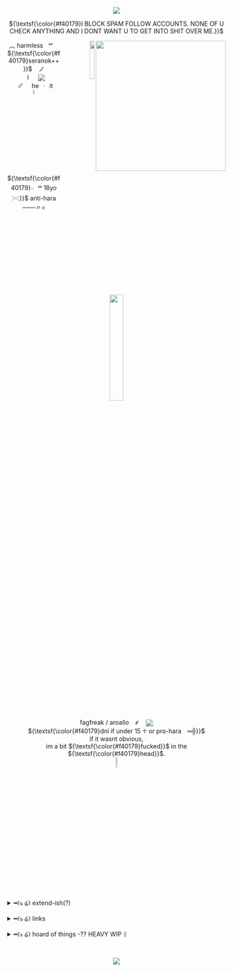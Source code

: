 <p align="center"><img src="https://file.garden/Z7-3jqElunno9Cjt/rescources/dividers/IMG-1057.png" /> 
<p align="center">   ${\textsf{\color{#f40179}I BLOCK SPAM FOLLOW ACCOUNTS. NONE OF U CHECK ANYTHING AND I DONT WANT U TO GET INTO SHIT OVER ME.}}$

<p align="right"><p align="right"><a href="https://www.last.fm/user/AUTROCITIY"><img align="right" width="300" src="https://lastfm.dedomil.workers.dev/AUTROCITIY?dark"></a> <img src="https://file.garden/Z7-3jqElunno9Cjt/rescources/pngs/untitdled370(2).png"  align="right" width="15%">


<p align="center">
︵ harmlessㅤᵒʳㅤ  ${\textsf{\color{#f40179}seranok++}}$⠀ ノ <br> 
⠀꒰⠀⠀<img src="https://i.postimg.cc/gkPvS8x7/IMG_2151.gif"  align="center" >⠀⠀␥⠀⠀he⠀·⠀itㅤ<img src="https://file.garden/Z7-3jqElunno9Cjt/rescources/blinkies%20and%20things/buttons/fb9dff7e405adeef757d7fd8bf191a10ccf348ee.gifv" align="center" width="5%" > <br>
${\textsf{\color{#f40179}𓏼⠀❛❛ 18yo 𓏵}}$ anti-hara   ───〃⟡ <br>
<img src="https://i.postimg.cc/mZzD845p/IMG_1136.png" align="center" width="25%" ><br>
fagfreak / aroallo　҂ ㅤ<img src="https://i.postimg.cc/8ChHP4fL/IMG_2002.gif" align="center" > <br>
${\textsf{\color{#f40179}dni if under 15  ♱   or pro-hara　═╬}}$<br>
if it wasnt obvious, <br>im a bit ${\textsf{\color{#f40179}fucked}}$ in the ${\textsf{\color{#f40179}head}}$.<br>
  <img src="https://i.postimg.cc/661dKgbD/IMG_1990.gif" align="center" width="8%" ><br>
<details>
  <summary>━꒰ঌ ໒꒱  extend-ish(?)</summary>
  <p align="center">
  I mostly go by Harmless on this alt. but I am a hoarder at heart and have alot of names, same goes for pronouns sets.. I will link everything below :3<br>
  I am 18 years old, born in 2007 (please keep in mind though that I can act very immature at times, soz)<br>
  I really like roblox admins and hackers and myths, honestly more than I actually play the game... I really like Merely, he is my favorite.<br>
  If it wasnt obvious, i am anti-anti and also dabble in darkshipping. Idgaf if you want to moralfag about it, I don't want to hear about it.<br>
  I am not a kodocon, I have never been a kodocon. Do not accuse me of being a kodocon. Yes, I am proship, but I draw the line at zoophilia. If you think fictional zoophilia is okay (liek feral) then dni, you're gross.<br>

  If u want to add me anywhere then discord is your best bet, I am mutilaetion on discord aswell, however do keep in mind that this is an alt account and I will not be as active on there as on my main.<br>
  I am a gross individual, I have gross interests, I do gross things. Be aware<br>
    <br>
⋆˙⟡ c+h is always fine, but I'd rather not be covered. <br>
if you ever see me anywhere thats not the protree with someone, PLEASE do not come up to me, I don't want to lose friends over this. <br>
Besides that, I am basically always offtab... And even if you W2i i probably won't see it in time... I promise I'm not ignoring you I'm just busy doing fuckall
    

  DNI if youre pro-harassment, under 15, or anyone i've cut ties with. You know who you are.

  
</details>
<br>
<details>
  <summary>━꒰ঌ ໒꒱  links</summary>
  <p align="center">
  <a href="https://mutilaetion.atabook.org/">atabook</a> <a href="https://mutilaetion.straw.page/">strawpage</a> <a href="https://en.pronouns.page/@GEN0CIDER">en.prns</a> <a href="https://pronouns.cc/@raptophilia">prns.cc(wip)</a> 
  </details>
<br>
  <details>
  <summary>━꒰ঌ ໒꒱ hoard of things -?? HEAVY WIP ᛝ </summary>
      everything on here is ffa, idm if u take anything.
    <br>
           <details>
        <summary>━ buttons </summary>
     <p align="center">
    </details>
             <details>
        <summary>━ blinkies </summary>
               <p align="center">
      <img src="https://file.garden/Z7-3jqElunno9Cjt/rescources/blinkies%20and%20things/blinkies/blinkiesCafe-yR.gif"width=200 /> <img src="https://file.garden/Z7-3jqElunno9Cjt/rescources/blinkies%20and%20things/blinkies/blinkiesCafe-HX.gif"width=200 /> <img src="https://file.garden/Z7-3jqElunno9Cjt/rescources/blinkies%20and%20things/blinkies/blinkiesCafe-EC.gif"width=200 /> <img src="https://file.garden/Z7-3jqElunno9Cjt/rescources/blinkies%20and%20things/blinkies/blinkiesCafe-ju.gif"width=200 /> <img src="https://file.garden/Z7-3jqElunno9Cjt/rescources/blinkies%20and%20things/blinkies/blinkiesCafe-cs.gif"width=200 /> <img src="https://file.garden/Z7-3jqElunno9Cjt/rescources/blinkies%20and%20things/blinkies/f9569fad72f275b61e4f3af2ac6b083cbefa91f4.gifv"width=200 /> <img src="https://file.garden/Z7-3jqElunno9Cjt/rescources/blinkies%20and%20things/blinkies/a4068cef73b51c0654cfabc6426e97f1080fb23c.gifv"width=200 /> <img src="https://file.garden/Z7-3jqElunno9Cjt/rescources/blinkies%20and%20things/blinkies/2e5b388b0742e7f7b0d9b6fae7c062e6f4ac8109.gifv"width=200 />
    </details>
             <details>
        <summary>━ stamps </summary>
      <img src="https://64.media.tumblr.com/8a6f113f20cc84cb05f4a8b11400866a/d8ca679b81c78522-3a/s100x200/23b5155a2addab355009cd6da1d2c717eaa0ebca.gifv"width=100 />
    </details>
             <details>
        <summary>━ flags </summary>
     <p align="center">
    </details>
     
    </details>
    <p align="center">     
               <br>
 <p align="center"><img src="https://i.postimg.cc/Bv0HG6dv/IMG-1056.png" /> 
